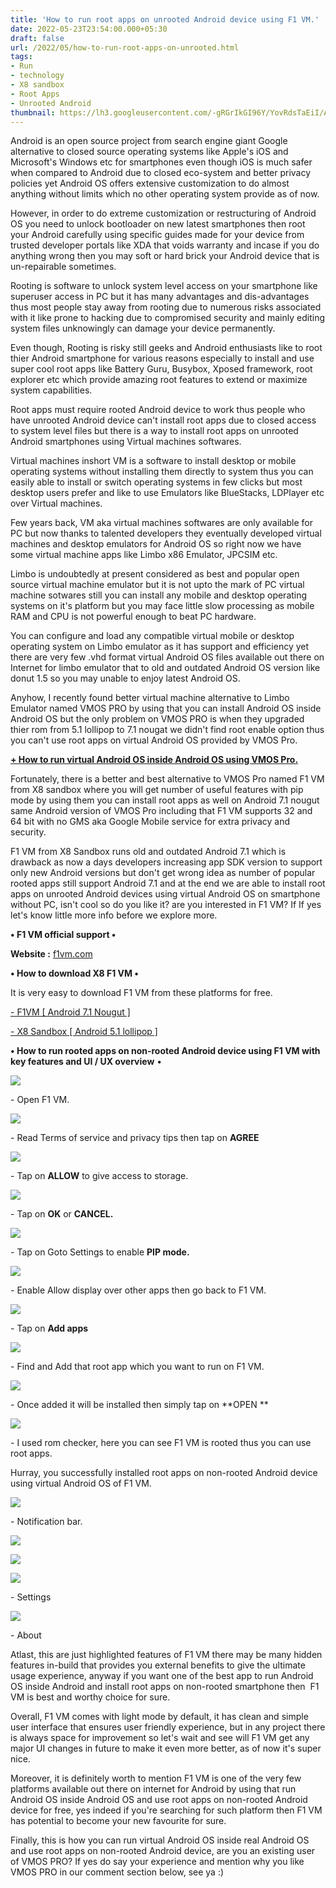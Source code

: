 ```yaml
---
title: 'How to run root apps on unrooted Android device using F1 VM.'
date: 2022-05-23T23:54:00.000+05:30
draft: false
url: /2022/05/how-to-run-root-apps-on-unrooted.html
tags: 
- Run
- technology
- X8 sandbox
- Root Apps
- Unrooted Android
thumbnail: https://lh3.googleusercontent.com/-gRGrIkGI96Y/YovRdsTaEiI/AAAAAAAALKo/2QR2kkiJo9wMJKXRCqADCPxKy4hrmQgigCNcBGAsYHQ/s1600/1653330290543018-0.png
---
```


  

  

Android is an open source project from search engine giant Google alternative to closed source operating systems like Apple's iOS and Microsoft's Windows etc for smartphones even though iOS is much safer when compared to Android due to closed eco-system and better privacy policies yet Android OS offers extensive customization to do almost anything without limits which no other operating system provide as of now.

  

However, in order to do extreme customization or restructuring of Android OS you need to unlock bootloader on new latest smartphones then root your Android carefully using specific guides made for your device from trusted developer portals like XDA that voids warranty and incase if you do anything wrong then you may soft or hard brick your Android device that is un-repairable sometimes.

  

Rooting is software to unlock system level access on your smartphone like superuser access in PC but it has many advantages and dis-advantages thus most people stay away from rooting due to numerous risks associated with it like prone to hacking due to compromised security and mainly editing system files unknowingly can damage your device permanently.

  

Even though, Rooting is risky still geeks and Android enthusiasts like to root thier Android smartphone for various reasons especially to install and use super cool root apps like Battery Guru, Busybox, Xposed framework, root explorer etc which provide amazing root features to extend or maximize system capabilities.

  

Root apps must require rooted Android device to work thus people who have unrooted Android device can't install root apps due to closed access to system level files but there is a way to install root apps on unrooted Android smartphones using Virtual machines softwares.

  

Virtual machines inshort VM is a software to install desktop or mobile operating systems without installing them directly to system thus you can easily able to install or switch operating systems in few clicks but most desktop users prefer and like to use Emulators like BlueStacks, LDPlayer etc over Virtual machines.

  

Few years back, VM aka virtual machines softwares are only available for PC but now thanks to talented developers they eventually developed virtual machines and desktop emulators for Android OS so right now we have some virtual machine apps like Limbo x86 Emulator, JPCSIM etc.

  

Limbo is undoubtedly at present considered as best and popular open source virtual machine emulator but it is not upto the mark of PC virtual machine sotwares still you can install any mobile and desktop operating systems on it's platform but you may face little slow processing as mobile RAM and CPU is not powerful enough to beat PC hardware.

  

You can configure and load any compatible virtual mobile or desktop operating system on Limbo emulator as it has support and efficiency yet there are very few .vhd format virtual Android OS files available out there on Internet for limbo emulator that to old and outdated Android OS version like donut 1.5 so you may unable to enjoy latest Android OS.

  

Anyhow, I recently found better virtual machine alternative to Limbo Emulator named VMOS PRO by using that you can install Android OS inside Android OS but the only problem on VMOS PRO is when they upgraded thier rom from 5.1 lollipop to 7.1 nougat we didn't find root enable option thus you can't use root apps on virtual Android OS provided by VMOS Pro.

  

**[\+ How to run virtual Android OS inside Android OS using VMOS Pro.](https://www.techtracker.in/2022/05/how-to-run-virtual-android-os-inside.html)**

  

Fortunately, there is a better and best alternative to VMOS Pro named F1 VM from X8 sandbox where you will get number of useful features with pip mode by using them you can install root apps as well on Android 7.1 nougut same Android version of VMOS Pro including that F1 VM supports 32 and 64 bit with no GMS aka Google Mobile service for extra privacy and security.

  

F1 VM from X8 Sandbox runs old and outdated Android 7.1 which is drawback as now a days developers increasing app SDK version to support only new Android versions but don't get wrong idea as number of popular rooted apps still support Android 7.1 and at the end we are able to install root apps on unrooted Android devices using virtual Android OS on smartphone without PC, isn't cool so do you like it? are you interested in F1 VM? If If yes let's know little more info before we explore more.

  

**• F1 VM official support •**  

**Website :** [f1vm.com](http://f1vm.com)

  

**• How to download X8 F1 VM •**

It is very easy to download F1 VM from these platforms for free.

  

[](https://f1vm.com/?r=home)[\- F1VM \[ Android 7.1 Nougut \]](https://f1vm.com/?r=home)

[\- X8 Sandbox \[ Android 5.1 lollipop \]](https://en.x8sb.com/)

**• How to run rooted apps on non-rooted Android device using F1 VM with key features and UI / UX overview** •

  

 ![](https://lh3.googleusercontent.com/-4paOxlBUUb8/YovRcmCJ1pI/AAAAAAAALKk/ta01HhjLfT0qzgwYnNZsKAEYC2knmk8ewCNcBGAsYHQ/s1600/1653330286419350-1.png) 

  

\- Open F1 VM.

  

 ![](https://lh3.googleusercontent.com/-1I_DJXWOtDI/YovRbqhbm2I/AAAAAAAALKg/36UIqTFUaqsRN2RABkT2kPaCo-jbGNj4gCNcBGAsYHQ/s1600/1653330282403981-2.png) 

  

\- Read Terms of service and privacy tips then tap on **AGREE**

 **![](https://lh3.googleusercontent.com/-hxzUqt6B57k/YovRas4cJPI/AAAAAAAALKc/KbioZZAtnz06kE1UB64F-5-dkLlXTxnWwCNcBGAsYHQ/s1600/1653330278934110-3.png)** 

\- Tap on **ALLOW** to give access to storage.

  

 ![](https://lh3.googleusercontent.com/-eB5YeU6WZq0/YovRZgNQh_I/AAAAAAAALKY/o8mB9VRlm0M9skSN5_um3fTC1bLtyqmIACNcBGAsYHQ/s1600/1653330274920970-4.png) 

  

\- Tap on **OK** or **CANCEL.**

 **![](https://lh3.googleusercontent.com/-jxamMTqjZQY/YovRYrdLQkI/AAAAAAAALKU/kql9FpIPUGglr1N0tpDU9CQfvdBsmGL5wCNcBGAsYHQ/s1600/1653330270808646-5.png)** 

\- Tap on Goto Settings to enable **PIP mode.**

 **![](https://lh3.googleusercontent.com/-HhIqoYVYj4Y/YovRXr2OQxI/AAAAAAAALKQ/KS_uKFU_oDAUiQ3rrzhJHbq5YfOhroTewCNcBGAsYHQ/s1600/1653330267200990-6.png)** 

\- Enable Allow display over other apps then go back to F1 VM.

  

 ![](https://lh3.googleusercontent.com/-71HTkhM3hXM/YovRWlA4voI/AAAAAAAALKM/G3nTluUHYz0iPDw2-UrwUqOmxv8VHYpsQCNcBGAsYHQ/s1600/1653330262303668-7.png) 

  

\- Tap on **Add apps**

 **![](https://lh3.googleusercontent.com/-edAQLAQMVSc/YovRVb7mK9I/AAAAAAAALKI/11Ec8BqJgoIp4Y5HMvcrDkTmkd31Kh7KQCNcBGAsYHQ/s1600/1653330257996594-8.png)** 

\- Find and Add that root app which you want to run on F1 VM.

  

 ![](https://lh3.googleusercontent.com/-5Qhm5RK_Uts/YovRUTW7vnI/AAAAAAAALKE/h65qxeyp6q0b4Y82yUXdmxqoegSbTk6FgCNcBGAsYHQ/s1600/1653330254634876-9.png) 

  

\- Once added it will be installed then simply tap on **OPEN **

 **![](https://lh3.googleusercontent.com/-SNY2VqUIXyQ/YovRTiQ1o6I/AAAAAAAALKA/r3IhsfIsyNQjWdzzekngVBauNbzRoUQFQCNcBGAsYHQ/s1600/1653330249517612-10.png)** 

\- I used rom checker, here you can see F1 VM is rooted thus you can use root apps.

  

Hurray, you successfully installed root apps on non-rooted Android device using virtual Android OS of F1 VM.

  

 ![](https://lh3.googleusercontent.com/-CL0Rhgfcb34/YovRSEE_qtI/AAAAAAAALJ8/E6LYWUSXf3Y1MjAf-zLEiJzdlv2ld5KzwCNcBGAsYHQ/s1600/1653330244873658-11.png) 

  

\- Notification bar.

  

 ![](https://lh3.googleusercontent.com/-md3ePmoEsm0/YovRQ9m9yMI/AAAAAAAALJ4/2jl02XaHNY075i8FAgomAPHXe7tiMfJXACNcBGAsYHQ/s1600/1653330240164707-12.png) 

  

 ![](https://lh3.googleusercontent.com/-INDMVg8Y7p4/YovRPwQ5h9I/AAAAAAAALJ0/hKS3uTe-flE0YWEE3C-OGDWKgj0B6wZigCNcBGAsYHQ/s1600/1653330235873594-13.png) 

  

 ![](https://lh3.googleusercontent.com/-WlSjGmQUcrg/YovRO80XfUI/AAAAAAAALJw/rW5PORZtdmY8b6ig50FfH0yHCjnyN8_3ACNcBGAsYHQ/s1600/1653330232271043-14.png) 

  

\- Settings

  

 ![](https://lh3.googleusercontent.com/-ETfQYv0BXJg/YovROJuYwkI/AAAAAAAALJs/MLTzmOoBFx8PuljSZUFs7eK6y2m5b3U0wCNcBGAsYHQ/s1600/1653330228235098-15.png) 

  

\- About

  

Atlast, this are just highlighted features of F1 VM there may be many hidden features in-build that provides you external benefits to give the ultimate usage experience, anyway if you want one of the best app to run Android OS inside Android and install root apps on non-rooted smartphone then  F1 VM is best and worthy choice for sure.

  

Overall, F1 VM comes with light mode by default, it has clean and simple user interface that ensures user friendly experience, but in any project there is always space for improvement so let's wait and see will F1 VM get any major UI changes in future to make it even more better, as of now it's super nice.

  

Moreover, it is definitely worth to mention F1 VM is one of the very few platforms available out there on internet for Android by using that run Android OS inside Android OS and use root apps on non-rooted Android device for free, yes indeed if you're searching for such platform then F1 VM has potential to become your new favourite for sure.

  

Finally, this is how you can run virtual Android OS inside real Android OS and use root apps on non-rooted Android device, are you an existing user of VMOS PRO? If yes do say your experience and mention why you like VMOS PRO in our comment section below, see ya :)